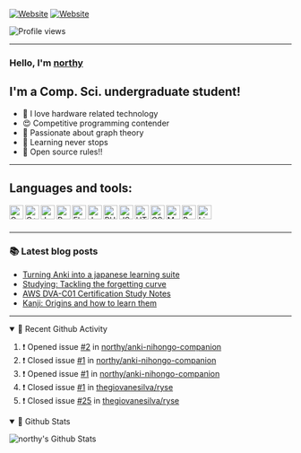 [![Website](https://img.shields.io/website?label=homepage&style=for-the-badge&url=https%3A%2F%2Fnorthy.xyz)](https://northy.xyz)
[![Website](https://img.shields.io/website?label=Blog&style=for-the-badge&url=https%3A%2F%2Fblog.northy.xyz)](https://blog.northy.xyz)

![Profile views](https://gpvc.arturio.dev/northy)

---

### Hello, I'm [northy](https://northy.xyz/)

## I'm a Comp. Sci. undergraduate student!
- 🥳 I love hardware related technology
- 😍 Competitive programming contender
- 🤯 Passionate about graph theory
- 👾 Learning never stops
- 🤖 Open source rules!!

---

## Languages and tools:
<img align="left" alt="C" title="C" width="25px" src="https://simpleicons.org/icons/c.svg" />
<img align="left" alt="C++" title="C++" width="25px" src="https://simpleicons.org/icons/cplusplus.svg" />
<img align="left" alt="Java" title="Java" width="25px" src="https://simpleicons.org/icons/java.svg" />
<img align="left" alt="Python" title="Python" width="25px" src="https://simpleicons.org/icons/python.svg" />
<img align="left" alt="Flask" title="Flask" width="25px" src="https://simpleicons.org/icons/flask.svg" />
<img align="left" alt="Jekyll" title="Jekyll" width="25px" src="https://simpleicons.org/icons/jekyll.svg" />
<img align="left" alt="PHP" title="PHP" width="25px" src="https://simpleicons.org/icons/php.svg" />
<img align="left" alt="JS" title="JS" width="25px" src="https://simpleicons.org/icons/javascript.svg" />
<img align="left" alt="HTML" title="HTML" width="25px" src="https://simpleicons.org/icons/html5.svg" />
<img align="left" alt="CSS" title="CSS" width="25px" src="https://simpleicons.org/icons/css3.svg" />
<img align="left" alt="MySQL" title="MySQL" width="25px" src="https://simpleicons.org/icons/mysql.svg" />
<img align="left" alt="PostgreSQL" title="PostgreSQL" width="25px" src="https://simpleicons.org/icons/postgresql.svg" />
<img align="left" alt="Linux" title="Linux" width="25px" src="https://simpleicons.org/icons/linux.svg" />

<br />
<br />

---

### 📚 Latest blog posts
<!-- BLOG-POST-LIST:START -->
- [Turning Anki into a japanese learning suite](https://blog.northy.xyz/2021/10/26/anki-suite/)
- [Studying: Tackling the forgetting curve](https://blog.northy.xyz/2021/02/02/studying-tacking-the-forgetting-curve/)
- [AWS DVA-C01 Certification Study Notes](https://blog.northy.xyz/2021/01/28/aws-dvac01-certification-study-notes/)
- [Kanji: Origins and how to learn them](https://blog.northy.xyz/2020/08/20/kanji-origins-and-how-to-learn-them/)
<!-- BLOG-POST-LIST:END -->

---

<details open>
  <summary>🚀 Recent Github Activity</summary>

<!--START_SECTION:activity-->
1. ❗️ Opened issue [#2](https://github.com/northy/anki-nihongo-companion/issues/2) in [northy/anki-nihongo-companion](https://github.com/northy/anki-nihongo-companion)
2. ❗️ Closed issue [#1](https://github.com/northy/anki-nihongo-companion/issues/1) in [northy/anki-nihongo-companion](https://github.com/northy/anki-nihongo-companion)
3. ❗️ Opened issue [#1](https://github.com/northy/anki-nihongo-companion/issues/1) in [northy/anki-nihongo-companion](https://github.com/northy/anki-nihongo-companion)
4. ❗️ Closed issue [#1](https://github.com/thegiovanesilva/ryse/issues/1) in [thegiovanesilva/ryse](https://github.com/thegiovanesilva/ryse)
5. ❗️ Closed issue [#25](https://github.com/thegiovanesilva/ryse/issues/25) in [thegiovanesilva/ryse](https://github.com/thegiovanesilva/ryse)
<!--END_SECTION:activity-->
</details>

<details open>
  <summary>👀 Github Stats</summary>

  ![northy's Github Stats](https://github-readme-stats.vercel.app/api?username=northy&show_icons=true&count_private=true&include_all_commits=true)
  <!-- ![Top Languages](https://github-readme-stats.vercel.app/api/top-langs/?username=northy) -->
</details>
